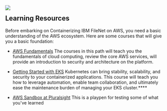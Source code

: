 
<img src="https://github.com/ibm-client-engineering/solution-filenet-aws/assets/125045410/6c3f6a43-f8e7-4059-9b80-92585192c3c7" align="left" />

## Learning Resources

Before embarking on Containerizing IBM FileNet on AWS, you need a basic understanding of the AWS ecosystem. Here are some courses that will give you a basic foundation:

- [AWS Fundamentals](https://www.pluralsight.com/paths/aws-certified-cloud-practitioner-clf-c01)
The courses in this path will teach you the fundamentals of cloud computing, review the core AWS services, will provide an introduction to security and architecture on the platform.

- [Getting Started with EKS](https://www.pluralsight.com/courses/eks-getting-started)
Kubernetes can bring stability, scalability, and security to your containerized applications. This course will teach you how to leverage automation, enable team collaboration, and ultimately ease the maintenance burden of managing your EKS cluster.****

- [AWS Sandbox at Pluralsight](https://www.pluralsight.com/labs/aws/aws-sandbox)
This is a playpen for testing some of what you've learned
